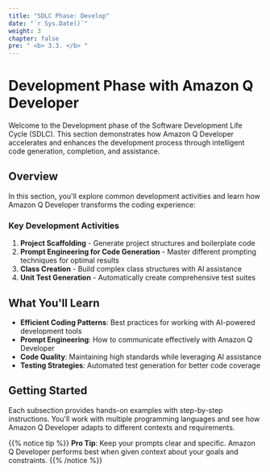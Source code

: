 ```yaml
---
title: "SDLC Phase: Develop"
date: "`r Sys.Date()`"
weight: 3
chapter: false
pre: " <b> 3.3. </b> "
---
```


# Development Phase with Amazon Q Developer

Welcome to the Development phase of the Software Development Life Cycle (SDLC). This section demonstrates how Amazon Q Developer accelerates and enhances the development process through intelligent code generation, completion, and assistance.

## Overview

In this section, you'll explore common development activities and learn how Amazon Q Developer transforms the coding experience:

### Key Development Activities

1. **Project Scaffolding** - Generate project structures and boilerplate code
2. **Prompt Engineering for Code Generation** - Master different prompting techniques for optimal results
3. **Class Creation** - Build complex class structures with AI assistance
4. **Unit Test Generation** - Automatically create comprehensive test suites

## What You'll Learn

- **Efficient Coding Patterns**: Best practices for working with AI-powered development tools
- **Prompt Engineering**: How to communicate effectively with Amazon Q Developer
- **Code Quality**: Maintaining high standards while leveraging AI assistance
- **Testing Strategies**: Automated test generation for better code coverage

## Getting Started

Each subsection provides hands-on examples with step-by-step instructions. You'll work with multiple programming languages and see how Amazon Q Developer adapts to different contexts and requirements.

{{% notice tip %}}
**Pro Tip**: Keep your prompts clear and specific. Amazon Q Developer performs best when given context about your goals and constraints.
{{% /notice %}}
